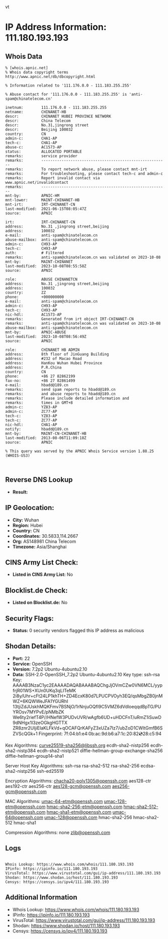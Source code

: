 vt
# IP Address Information: 111.180.193.193

## Whois Data
```
% [whois.apnic.net]
% Whois data copyright terms    http://www.apnic.net/db/dbcopyright.html

% Information related to '111.176.0.0 - 111.183.255.255'

% Abuse contact for '111.176.0.0 - 111.183.255.255' is 'anti-spam@chinatelecom.cn'

inetnum:        111.176.0.0 - 111.183.255.255
netname:        CHINANET-HB
descr:          CHINANET HUBEI PROVINCE NETWORK
descr:          China Telecom
descr:          No.31,jingrong street
descr:          Beijing 100032
country:        CN
admin-c:        CHA1-AP
tech-c:         CHA1-AP
abuse-c:        AC1573-AP
status:         ALLOCATED PORTABLE
remarks:        service provider
remarks:        --------------------------------------------------------
remarks:        To report network abuse, please contact mnt-irt
remarks:        For troubleshooting, please contact tech-c and admin-c
remarks:        Report invalid contact via www.apnic.net/invalidcontact
remarks:        --------------------------------------------------------
mnt-by:         APNIC-HM
mnt-lower:      MAINT-CHINANET-HB
mnt-irt:        IRT-CHINANET-CN
last-modified:  2021-06-15T08:05:47Z
source:         APNIC

irt:            IRT-CHINANET-CN
address:        No.31 ,jingrong street,beijing
address:        100032
e-mail:         anti-spam@chinatelecom.cn
abuse-mailbox:  anti-spam@chinatelecom.cn
admin-c:        CH93-AP
tech-c:         CH93-AP
auth:           # Filtered
remarks:        anti-spam@chinatelecom.cn was validated on 2023-10-08
mnt-by:         MAINT-CHINANET
last-modified:  2023-10-08T08:55:58Z
source:         APNIC

role:           ABUSE CHINANETCN
address:        No.31 ,jingrong street,beijing
address:        100032
country:        ZZ
phone:          +000000000
e-mail:         anti-spam@chinatelecom.cn
admin-c:        CH93-AP
tech-c:         CH93-AP
nic-hdl:        AC1573-AP
remarks:        Generated from irt object IRT-CHINANET-CN
remarks:        anti-spam@chinatelecom.cn was validated on 2023-10-08
abuse-mailbox:  anti-spam@chinatelecom.cn
mnt-by:         APNIC-ABUSE
last-modified:  2023-10-08T08:56:49Z
source:         APNIC

role:           CHINANET HB ADMIN
address:        8th floor of JinGuang Building
address:        #232 of Macao Road
address:        HanKou Wuhan Hubei Province
address:        P.R.China
country:        CN
phone:          +86 27 82862199
fax-no:         +86 27 82861499
e-mail:         hbadd@189.cn
remarks:        send spam reports to hbadd@189.cn
remarks:        and abuse reports to hbadd@189.cn
remarks:        Please include detailed information and
remarks:        times in GMT+8
admin-c:        YZ83-AP
admin-c:        ZC77-AP
tech-c:         YZ83-AP
tech-c:         ZC77-AP
nic-hdl:        CHA1-AP
notify:         hbadd@189.cn
mnt-by:         MAINT-CN-CHINANET-HB
last-modified:  2013-08-06T11:09:18Z
source:         APNIC

% This query was served by the APNIC Whois Service version 1.88.25 (WHOIS-US3)



```
## Reverse DNS Lookup
- **Result:** 

## IP Geolocation:
- **City:** Wuhan
- **Region:** Hubei
- **Country:** CN
- **Coordinates:** 30.5833,114.2667
- **Org:** AS148981 China Telecom
- **Timezone:** Asia/Shanghai

## CINS Army List Check:
- **Listed in CINS Army List:** 
No

## Blocklist.de Check:
- **Listed on Blocklist.de:** 
No

## Security Flags:
- **Status:** 0 security vendors flagged this IP address as malicious

## Shodan Details:
- **Port:** 22
- **Service:** OpenSSH
- **Version:** 7.2p2 Ubuntu-4ubuntu2.10
- **Data:** SSH-2.0-OpenSSH_7.2p2 Ubuntu-4ubuntu2.10
Key type: ssh-rsa
Key: AAAAB3NzaC1yc2EAAAADAQABAAABAQChgJjOVmCZw0VN6MCL/yypfrjR01WS+XUn0UKq3qLITeMK
2i8y/Uhr+cFt24LP1khTH+ZD4EcxK80d7LPUCPVOyh3EQ/qsMbgZB0jnMWZ+6KQWWeJFA1YGURhI
13tjiZdJUskhMQKFmv7BSNjO/1rNnjuOQfI9C5VMZ6dVdloeqqdBpTG/PUYROsv7MYPvE/pNMbZK
We6ty2riefT4P//HNefW3PUDvUVR/wAgfb6UD+uHDCFnT/uRmZ1iSuwD9dNHgx1I3zeOGkgHGTTX
ZR8znr2UIjiEIaKLFkVd+qOCAFQrKAFyZ3xUZa7Iz7/ubZoD1CWltGmfB6SZVScQGk+1
Fingerprint: 7f:04:b1:e4:0b:ac:9d:b6:a7:1c:20:82:cd:28:c5:94

Kex Algorithms:
	curve25519-sha256@libssh.org
	ecdh-sha2-nistp256
	ecdh-sha2-nistp384
	ecdh-sha2-nistp521
	diffie-hellman-group-exchange-sha256
	diffie-hellman-group14-sha1

Server Host Key Algorithms:
	ssh-rsa
	rsa-sha2-512
	rsa-sha2-256
	ecdsa-sha2-nistp256
	ssh-ed25519

Encryption Algorithms:
	chacha20-poly1305@openssh.com
	aes128-ctr
	aes192-ctr
	aes256-ctr
	aes128-gcm@openssh.com
	aes256-gcm@openssh.com

MAC Algorithms:
	umac-64-etm@openssh.com
	umac-128-etm@openssh.com
	hmac-sha2-256-etm@openssh.com
	hmac-sha2-512-etm@openssh.com
	hmac-sha1-etm@openssh.com
	umac-64@openssh.com
	umac-128@openssh.com
	hmac-sha2-256
	hmac-sha2-512
	hmac-sha1

Compression Algorithms:
	none
	zlib@openssh.com


## Logs
```

Whois Lookup: https://www.whois.com/whois/111.180.193.193
IPinfo: https://ipinfo.io/111.180.193.193
VirusTotal: https://www.virustotal.com/gui/ip-address/111.180.193.193
Shodan: https://www.shodan.io/host/111.180.193.193
Censys: https://censys.io/ipv4/111.180.193.193

```
## Additional Information
- Whois Lookup: https://www.whois.com/whois/111.180.193.193
- IPinfo: https://ipinfo.io/111.180.193.193
- VirusTotal: https://www.virustotal.com/gui/ip-address/111.180.193.193
- Shodan: https://www.shodan.io/host/111.180.193.193
- Censys: https://censys.io/ipv4/111.180.193.193

